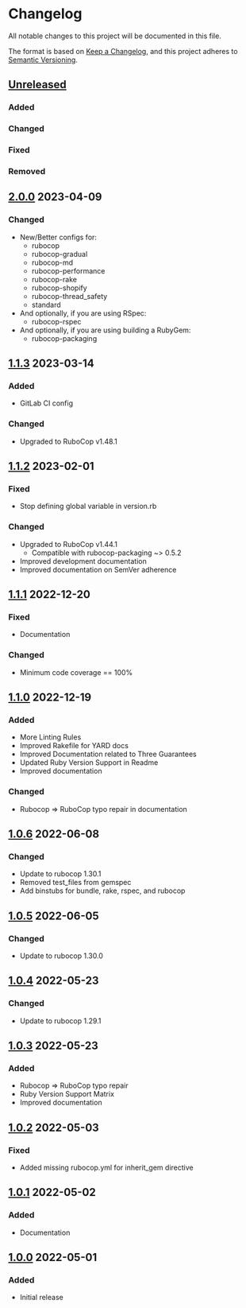 # Changelog
All notable changes to this project will be documented in this file.

The format is based on [Keep a Changelog](https://keepachangelog.com/en/1.0.0/),
and this project adheres to [Semantic Versioning](https://semver.org/spec/v2.0.0.html).

## [Unreleased]
### Added
### Changed
### Fixed
### Removed

## [2.0.0] 2023-04-09
### Changed
- New/Better configs for:
  - rubocop
  - rubocop-gradual
  - rubocop-md
  - rubocop-performance
  - rubocop-rake
  - rubocop-shopify
  - rubocop-thread_safety
  - standard
- And optionally, if you are using RSpec:
  - rubocop-rspec
- And optionally, if you are using building a RubyGem:
  - rubocop-packaging

## [1.1.3] 2023-03-14
### Added
* GitLab CI config
### Changed
* Upgraded to RuboCop v1.48.1

## [1.1.2] 2023-02-01
### Fixed
* Stop defining global variable in version.rb
### Changed
* Upgraded to RuboCop v1.44.1
  * Compatible with rubocop-packaging ~> 0.5.2
* Improved development documentation
* Improved documentation on SemVer adherence

## [1.1.1] 2022-12-20
### Fixed
* Documentation
### Changed
* Minimum code coverage == 100%

## [1.1.0] 2022-12-19
### Added
* More Linting Rules
* Improved Rakefile for YARD docs
* Improved Documentation related to Three Guarantees
* Updated Ruby Version Support in Readme
* Improved documentation
### Changed
* Rubocop => RuboCop typo repair in documentation

## [1.0.6] 2022-06-08
### Changed
* Update to rubocop 1.30.1
* Removed test_files from gemspec
* Add binstubs for bundle, rake, rspec, and rubocop

## [1.0.5] 2022-06-05
### Changed
* Update to rubocop 1.30.0

## [1.0.4] 2022-05-23
### Changed
* Update to rubocop 1.29.1

## [1.0.3] 2022-05-23
### Added
* Rubocop => RuboCop typo repair
* Ruby Version Support Matrix
* Improved documentation

## [1.0.2] 2022-05-03
### Fixed
* Added missing rubocop.yml for inherit_gem directive

## [1.0.1] 2022-05-02
### Added
* Documentation

## [1.0.0] 2022-05-01
### Added
* Initial release

[Unreleased]: https://github.com/rubocop-lts/rubocop-ruby2_7/compare/v2.0.0...HEAD
[2.0.0]: https://github.com/rubocop-lts/rubocop-ruby2_7/compare/v1.1.3...v2.0.0
[1.1.3]: https://github.com/rubocop-lts/rubocop-ruby2_7/compare/v1.1.2...v1.1.3
[1.1.2]: https://github.com/rubocop-lts/rubocop-ruby2_7/compare/v1.1.1...v1.1.2
[1.1.1]: https://github.com/rubocop-lts/rubocop-ruby2_7/compare/v1.1.0...v1.1.1
[1.1.0]: https://github.com/rubocop-lts/rubocop-ruby2_7/compare/v1.0.6...v1.1.0
[1.0.6]: https://github.com/rubocop-lts/rubocop-ruby2_7/compare/v1.0.5...v1.0.6
[1.0.5]: https://github.com/rubocop-lts/rubocop-ruby2_7/compare/v1.0.4...v1.0.5
[1.0.4]: https://github.com/rubocop-lts/rubocop-ruby2_7/compare/v1.0.3...v1.0.4
[1.0.3]: https://github.com/rubocop-lts/rubocop-ruby2_7/compare/v1.0.2...v1.0.3
[1.0.2]: https://github.com/rubocop-lts/rubocop-ruby2_7/compare/v1.0.1...v1.0.2
[1.0.1]: https://github.com/rubocop-lts/rubocop-ruby2_7/compare/v1.0.0...v1.0.1
[1.0.0]: https://github.com/rubocop-lts/rubocop-ruby2_7/compare/70d9ab2660620916ed08d1f6057d10fc4f9aa731...v1.0.0
